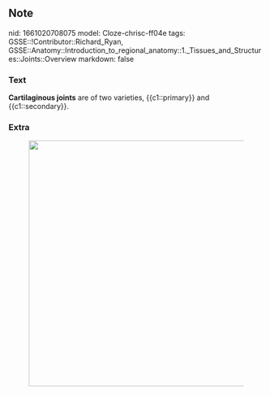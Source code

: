 ## Note
nid: 1661020708075
model: Cloze-chrisc-ff04e
tags: GSSE::!Contributor::Richard_Ryan, GSSE::Anatomy::Introduction_to_regional_anatomy::1._Tissues_and_Structures::Joints::Overview
markdown: false

### Text
<div class="toggle">
  <strong>Cartilaginous joints</strong> are of two varieties,
  {{c1::primary}} and {{c1::secondary}}.
</div>

### Extra
<figure id="46d37456-a6e2-4f00-85cf-c383cc30b230" class="image">
  <a href= 
  "Overview%207b2a4173f8ed4a9891f40dee020588aa/Untitled%201.png"><img style="width:484px"
  src="61d67221156e1122e42106057489860ab7959461.png"></a>
</figure>
